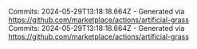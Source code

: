 Commits: 2024-05-29T13:18:18.664Z - Generated via https://github.com/marketplace/actions/artificial-grass
<br>
Commits: 2024-05-29T13:18:18.664Z - Generated via https://github.com/marketplace/actions/artificial-grass
<br>
